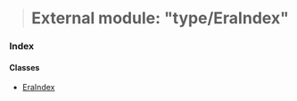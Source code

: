 > # External module: "type/EraIndex"

### Index

#### Classes

* [EraIndex](../classes/_type_eraindex_.eraindex.md)